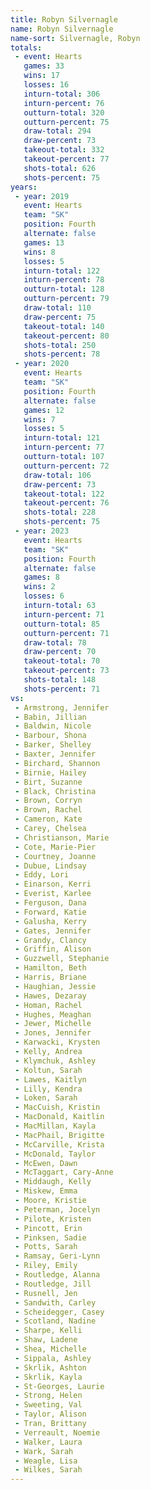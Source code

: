 ```yaml
---
title: Robyn Silvernagle
name: Robyn Silvernagle
name-sort: Silvernagle, Robyn
totals:
 - event: Hearts
   games: 33
   wins: 17
   losses: 16
   inturn-total: 306
   inturn-percent: 76
   outturn-total: 320
   outturn-percent: 75
   draw-total: 294
   draw-percent: 73
   takeout-total: 332
   takeout-percent: 77
   shots-total: 626
   shots-percent: 75
years:
 - year: 2019
   event: Hearts
   team: "SK"
   position: Fourth
   alternate: false
   games: 13
   wins: 8
   losses: 5
   inturn-total: 122
   inturn-percent: 78
   outturn-total: 128
   outturn-percent: 79
   draw-total: 110
   draw-percent: 75
   takeout-total: 140
   takeout-percent: 80
   shots-total: 250
   shots-percent: 78
 - year: 2020
   event: Hearts
   team: "SK"
   position: Fourth
   alternate: false
   games: 12
   wins: 7
   losses: 5
   inturn-total: 121
   inturn-percent: 77
   outturn-total: 107
   outturn-percent: 72
   draw-total: 106
   draw-percent: 73
   takeout-total: 122
   takeout-percent: 76
   shots-total: 228
   shots-percent: 75
 - year: 2023
   event: Hearts
   team: "SK"
   position: Fourth
   alternate: false
   games: 8
   wins: 2
   losses: 6
   inturn-total: 63
   inturn-percent: 71
   outturn-total: 85
   outturn-percent: 71
   draw-total: 78
   draw-percent: 70
   takeout-total: 70
   takeout-percent: 73
   shots-total: 148
   shots-percent: 71
vs:
 - Armstrong, Jennifer
 - Babin, Jillian
 - Baldwin, Nicole
 - Barbour, Shona
 - Barker, Shelley
 - Baxter, Jennifer
 - Birchard, Shannon
 - Birnie, Hailey
 - Birt, Suzanne
 - Black, Christina
 - Brown, Corryn
 - Brown, Rachel
 - Cameron, Kate
 - Carey, Chelsea
 - Christianson, Marie
 - Cote, Marie-Pier
 - Courtney, Joanne
 - Dubue, Lindsay
 - Eddy, Lori
 - Einarson, Kerri
 - Everist, Karlee
 - Ferguson, Dana
 - Forward, Katie
 - Galusha, Kerry
 - Gates, Jennifer
 - Grandy, Clancy
 - Griffin, Alison
 - Guzzwell, Stephanie
 - Hamilton, Beth
 - Harris, Briane
 - Haughian, Jessie
 - Hawes, Dezaray
 - Homan, Rachel
 - Hughes, Meaghan
 - Jewer, Michelle
 - Jones, Jennifer
 - Karwacki, Krysten
 - Kelly, Andrea
 - Klymchuk, Ashley
 - Koltun, Sarah
 - Lawes, Kaitlyn
 - Lilly, Kendra
 - Loken, Sarah
 - MacCuish, Kristin
 - MacDonald, Kaitlin
 - MacMillan, Kayla
 - MacPhail, Brigitte
 - McCarville, Krista
 - McDonald, Taylor
 - McEwen, Dawn
 - McTaggart, Cary-Anne
 - Middaugh, Kelly
 - Miskew, Emma
 - Moore, Kristie
 - Peterman, Jocelyn
 - Pilote, Kristen
 - Pincott, Erin
 - Pinksen, Sadie
 - Potts, Sarah
 - Ramsay, Geri-Lynn
 - Riley, Emily
 - Routledge, Alanna
 - Routledge, Jill
 - Rusnell, Jen
 - Sandwith, Carley
 - Scheidegger, Casey
 - Scotland, Nadine
 - Sharpe, Kelli
 - Shaw, Ladene
 - Shea, Michelle
 - Sippala, Ashley
 - Skrlik, Ashton
 - Skrlik, Kayla
 - St-Georges, Laurie
 - Strong, Helen
 - Sweeting, Val
 - Taylor, Alison
 - Tran, Brittany
 - Verreault, Noemie
 - Walker, Laura
 - Wark, Sarah
 - Weagle, Lisa
 - Wilkes, Sarah
---
```

